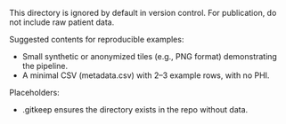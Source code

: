 This directory is ignored by default in version control. For publication, do not include raw patient data.

Suggested contents for reproducible examples:
- Small synthetic or anonymized tiles (e.g., PNG format) demonstrating the pipeline.
- A minimal CSV (metadata.csv) with 2–3 example rows, with no PHI.

Placeholders:
- .gitkeep ensures the directory exists in the repo without data.